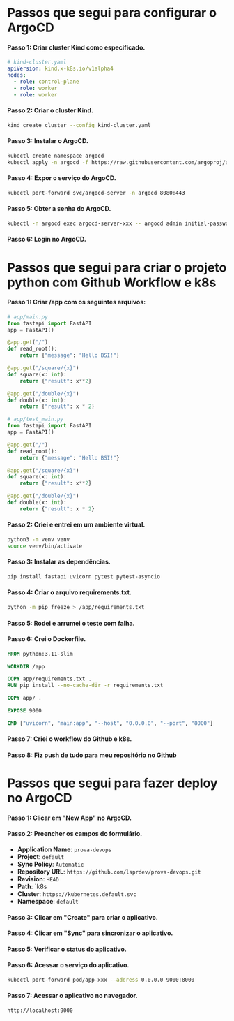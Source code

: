 # Passos que segui para configurar o ArgoCD

#### Passo 1: Criar cluster Kind como especificado.

```yaml
# kind-cluster.yaml
apiVersion: kind.x-k8s.io/v1alpha4
nodes:
  - role: control-plane
  - role: worker
  - role: worker
```

#### Passo 2: Criar o cluster Kind.

```bash
kind create cluster --config kind-cluster.yaml
```
#### Passo 3: Instalar o ArgoCD.

```bash
kubectl create namespace argocd
kubectl apply -n argocd -f https://raw.githubusercontent.com/argoproj/argo-cd/stable/manifests/install.yaml
```
#### Passo 4: Expor o serviço do ArgoCD.

```bash
kubectl port-forward svc/argocd-server -n argocd 8080:443
```

#### Passo 5: Obter a senha do ArgoCD.

```bash
kubectl -n argocd exec argocd-server-xxx -- argocd admin initial-password
```

#### Passo 6: Login no ArgoCD.

# Passos que segui para criar o projeto python com Github Workflow e k8s

#### Passo 1: Criar /app com os seguintes arquivos:

```python
# app/main.py
from fastapi import FastAPI
app = FastAPI()

@app.get("/")
def read_root():
    return {"message": "Hello BSI!"}

@app.get("/square/{x}")
def square(x: int):
    return {"result": x**2}

@app.get("/double/{x}")
def double(x: int):
    return {"result": x * 2}
```

```python
# app/test_main.py
from fastapi import FastAPI
app = FastAPI()

@app.get("/")
def read_root():
    return {"message": "Hello BSI!"}

@app.get("/square/{x}")
def square(x: int):
    return {"result": x**2}

@app.get("/double/{x}")
def double(x: int):
    return {"result": x * 2}
```

#### Passo 2: Criei e entrei em um ambiente virtual.

```bash
python3 -m venv venv
source venv/bin/activate
```
#### Passo 3: Instalar as dependências.

```bash
pip install fastapi uvicorn pytest pytest-asyncio
```
#### Passo 4: Criar o arquivo requirements.txt.

```bash
python -m pip freeze > /app/requirements.txt
```

#### Passo 5: Rodei e arrumei o teste com falha.

#### Passo 6: Crei o Dockerfile.

```dockerfile
FROM python:3.11-slim

WORKDIR /app

COPY app/requirements.txt .
RUN pip install --no-cache-dir -r requirements.txt

COPY app/ .

EXPOSE 9000

CMD ["uvicorn", "main:app", "--host", "0.0.0.0", "--port", "8000"]
```

#### Passo 7: Criei o workflow do Github e k8s.

#### Passo 8: Fiz push de tudo para meu repositório no [Github](https://github.com/lsprdev/prova-devops)

# Passos que segui para fazer deploy no ArgoCD

#### Passo 1: Clicar em "New App" no ArgoCD.
#### Passo 2: Preencher os campos do formulário.
- **Application Name**: `prova-devops`
- **Project**: `default`
- **Sync Policy**: `Automatic`
- **Repository URL**: `https://github.com/lsprdev/prova-devops.git`
- **Revision**: `HEAD`
- **Path**: `k8s
- **Cluster**: `https://kubernetes.default.svc`
- **Namespace**: `default`

#### Passo 3: Clicar em "Create" para criar o aplicativo.
#### Passo 4: Clicar em "Sync" para sincronizar o aplicativo.
#### Passo 5: Verificar o status do aplicativo.
#### Passo 6: Acessar o serviço do aplicativo.

```bash
kubectl port-forward pod/app-xxx --address 0.0.0.0 9000:8000
```

#### Passo 7: Acessar o aplicativo no navegador.

```plaintext
http://localhost:9000
```